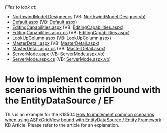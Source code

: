 <!-- default file list -->
*Files to look at*:

* [NorthwindModel.Designer.cs](./CS/WebSite/App_Code/NorthwindModel.Designer.cs) (VB: [NorthwindModel.Designer.vb](./VB/WebSite/App_Code/NorthwindModel.Designer.vb))
* [Default.aspx](./CS/WebSite/Default.aspx) (VB: [Default.aspx](./VB/WebSite/Default.aspx))
* [EditingCapabilities.aspx](./CS/WebSite/EditingCapabilities.aspx) (VB: [EditingCapabilities.aspx](./VB/WebSite/EditingCapabilities.aspx))
* [EditingCapabilities.aspx.cs](./CS/WebSite/EditingCapabilities.aspx.cs) (VB: [EditingCapabilities.aspx](./VB/WebSite/EditingCapabilities.aspx))
* [LookUpColumn.aspx](./CS/WebSite/LookUpColumn.aspx) (VB: [LookUpColumn.aspx](./VB/WebSite/LookUpColumn.aspx))
* [MasterDetail.aspx](./CS/WebSite/MasterDetail.aspx) (VB: [MasterDetail.aspx](./VB/WebSite/MasterDetail.aspx))
* [MasterDetail.aspx.cs](./CS/WebSite/MasterDetail.aspx.cs) (VB: [MasterDetail.aspx](./VB/WebSite/MasterDetail.aspx))
* [ServerMode.aspx](./CS/WebSite/ServerMode.aspx) (VB: [ServerMode.aspx.vb](./VB/WebSite/ServerMode.aspx.vb))
* [ServerMode.aspx.cs](./CS/WebSite/ServerMode.aspx.cs) (VB: [ServerMode.aspx.vb](./VB/WebSite/ServerMode.aspx.vb))
<!-- default file list end -->
# How to implement common scenarios within the grid bound with the EntityDataSource / EF


<p>This is an example for the K18504 <a href="https://www.devexpress.com/Support/Center/p/K18504">How to implement common scenarios when using ASPxGridView bound with EntityDataSource / Entity Framework</a> KB Article. Please refer to the article for an explanation.</p>

<br/>


